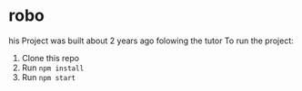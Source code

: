 # robo
his Project was built about 2 years ago folowing the tutor
To run the project:

1. Clone this repo
2. Run `npm install`
3. Run `npm start`
